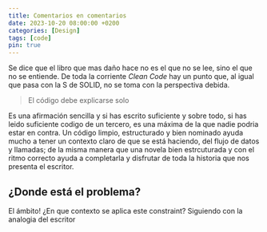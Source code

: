 ```yaml
---
title: Comentarios en comentarios
date: 2023-10-20 08:00:00 +0200
categories: [Design]
tags: [code]
pin: true
---
```

Se dice que el libro que mas daño hace no es el que no se lee, sino el que no se entiende. De toda la corriente _Clean Code_ hay un
punto que, al igual que pasa con la S de SOLID, no se toma con la perspectiva debida.

> El código debe explicarse solo

Es una afirmación sencilla y si has escrito suficiente y sobre todo, si has leido suficiente codigo de un tercero, es una máxima de la que 
nadie podria estar en contra. Un código limpio, estructurado y bien nominado ayuda mucho a tener un contexto claro de que se está haciendo,
del flujo de datos y llamadas; de la misma manera que una novela bien estrcuturada y con el ritmo correcto ayuda a completarla y disfrutar
de toda la historia que nos presenta el escritor.

## ¿Donde está el problema?

El ámbito! ¿En que contexto se aplica este constraint? Siguiendo con la analogia del escritor

